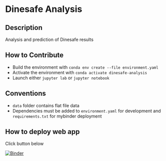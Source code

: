 # Dinesafe Analysis
## Description
Analysis and prediction of Dinesafe results

## How to Contribute
- Build the environment with `conda env create --file environment.yaml `
- Activate the environment with `conda activate dinesafe-analysis`
- Launch either `jupyter lab` or `jupyter notebook`

## Conventions
- `data` folder contains flat file data
- Dependencies must be added to `environment.yaml` for development and `requirements.txt` for mybinder deployment

## How to deploy web app
Click button below

[![Binder](https://mybinder.org/badge_logo.svg)](https://mybinder.org/v2/gh/CSML1000-Winter2021-GroupA/dinesafe-analysis/HEAD?urlpath=voila%2Frender%2Fnotebook.ipynb)
